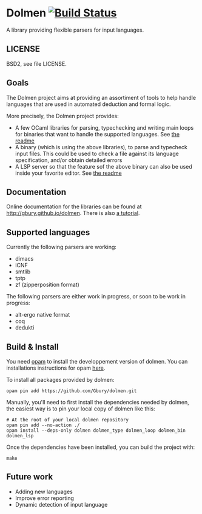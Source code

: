 # Dolmen [![Build Status](https://travis-ci.org/Gbury/dolmen.svg?branch=master)](https://travis-ci.org/Gbury/dolmen)

A library providing flexible parsers for input languages.

## LICENSE

BSD2, see file LICENSE.

## Goals

The Dolmen project aims at providing an assortiment of tools to help
handle languages that are used in automated deduction and formal logic.

More precisely, the Dolmen project provides:
- A few OCaml libraries for parsing, typechecking and writing main loops for
  binaries that want to handle the supported languages.
  See [the readme](https://github.com/Gbury/dolmen/tree/master/doc/parsing.md)
- A binary (which is using the above libraries), to parse and typecheck input files.
  This could be used to check a file against its language specification, and/or
  obtain detailed errors
- A LSP server so that the feature sof the above binary can also be used inside
  your favorite editor.
  See [the readme](https://github.com/Gbury/dolmen/tree/master/doc/lsp.md)


## Documentation

Online documentation for the libraries can be found at <http://gbury.github.io/dolmen>.
There is also [a tutorial](https://github.com/Gbury/dolmen/tree/master/doc/tuto.md).

## Supported languages

Currently the following parsers are working:

- dimacs
- iCNF
- smtlib
- tptp
- zf (zipperposition format)

The following parsers are either work in progress, or soon to be
work in progress:

- alt-ergo native format
- coq
- dedukti

## Build & Install

You need [opam](https://opam.ocaml.org/) to install the developpement version of dolmen.
You can installations instructions for opam [here](https://opam.ocaml.org/doc/Install.html).

To install all packages provided by dolmen:

    opam pin add https://github.com/Gbury/dolmen.git

Manually, you'll need to first install the dependencies needed by dolmen, the easiest way
is to pin your local copy of dolmen like this:

    # At the root of your local dolmen repository
    opam pin add --no-action ./
    opam install --deps-only dolmen dolmen_type dolmen_loop dolmen_bin dolmen_lsp

Once the dependencies have been installed, you can build the project with:

    make


## Future work

- Adding new languages
- Improve error reporting
- Dynamic detection of input language

